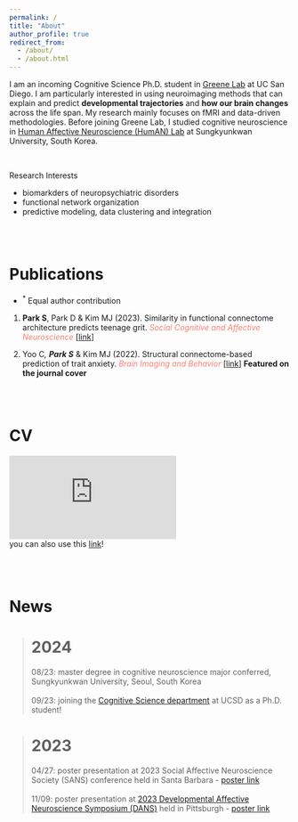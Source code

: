 ```yaml
---
permalink: /
title: "About"
author_profile: true
redirect_from: 
  - /about/
  - /about.html
---
```


I am an incoming Cognitive Science Ph.D. student in [Greene Lab](https://greenelab.ucsd.edu/) at UC San Diego. I am particularly interested in using neuroimaging methods that can explain and predict **developmental trajectories** and **how our brain changes** across the life span. My research mainly focuses on fMRI and data-driven methodologies. Before joining Greene Lab, I studied cognitive neuroscience in [Human Affective Neuroscience (HumAN) Lab](https://www.affectiveneurosciencelab.com/) at Sungkyunkwan University, South Korea.

<br/>

Research Interests 
- biomarkders of neuropsychiatric disorders
- functional network organization
- predictive modeling, data clustering and integration

  
<br/><br/>

Publications
======
- <sup>*</sup> Equal author contribution

  
1. **Park S**, Park D & Kim MJ (2023). Similarity in functional connectome architecture predicts teenage grit. _<span style='color: salmon;'> Social Cognitive and Affective Neuroscience </span>_ [[link](https://academic.oup.com/scan/advance-article/doi/10.1093/scan/nsad047/7272592?searchresult=1)]  


1. Yoo C<sup>*</sup>, **Park S**<sup>*</sup> & Kim MJ (2022). Structural connectome-based prediction of trait anxiety. _<span style='color: salmon;'> Brain Imaging and Behavior </span>_ [[link](https://link.springer.com/article/10.1007/s11682-022-00700-2)] **Featured on the journal cover**


<!--
<figure align="center">
  <img src="https://github.com/user-attachments/assets/be746492-44d2-4e41-ad46-bcc63ea53199" alt="" width="50" height="75">
</figure>
-->
<br/><br/>

CV
======

 <embed src="https://suezaan.github.io/CV_Sujin%20Park_24_Sep.pdf" type="application/pdf"/> <br>
 you can also use this [link](https://drive.google.com/file/d/1l6_wdetdk-J_xHz6q1MDedzCAIs6VitF/view?usp=sharing)!


<br/><br/>

News
======
> # 2024
> 08/23: master degree in cognitive neuroscience major conferred, Sungkyunkwan University, Seoul, South Korea <br><br>
> 09/23: joining the [Cognitive Science department](https://cogsci.ucsd.edu/graduates/phd-program/index.html) at UCSD as a Ph.D. student!



> # 2023
> 04/27: poster presentation at 2023 Social Affective Neuroscience Society (SANS) conference held in Santa Barbara - [poster link](https://drive.google.com/file/d/1_jEd_SRCptGs65YDoX575Um8ja8Vp35e/view?usp=sharing) <br><br>
> 11/09: poster presentation at [2023 Developmental Affective Neuroscience Symposium (DANS)](https://www.dans.pitt.edu/) held in Pittsburgh - [poster link](https://drive.google.com/file/d/1uk2vlWdMPewK6UTHK8EPSaF3rkIWoxE4/view?usp=sharing)
